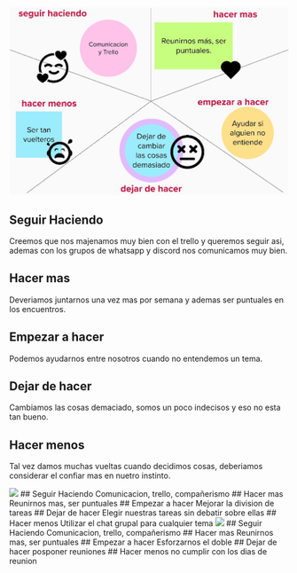 <img src="Desing/primera retrospectiva.jpg" >

## Seguir Haciendo
Creemos que nos majenamos muy bien con el trello y queremos seguir asi, ademas con los grupos de whatsapp y discord nos comunicamos muy bien.
## Hacer mas 
Deveriamos juntarnos una vez mas por semana y ademas ser puntuales en los encuentros.
## Empezar a hacer
Podemos ayudarnos entre nosotros cuando no entendemos un tema.
## Dejar de hacer
Cambiamos las cosas demaciado, somos un poco indecisos y eso no esta tan bueno.
## Hacer menos 
Tal vez damos muchas vueltas cuando decidimos cosas, deberiamos considerar el confiar mas en nuetro instinto.

<img src="Desing/primera retro2.jpg" >
## Seguir Haciendo
Comunicacion, trello, compañerismo
## Hacer mas 
Reunirnos mas, ser puntuales
## Empezar a hacer
Mejorar la division de tareas
## Dejar de hacer
Elegir nuestras tareas sin debatir sobre ellas
## Hacer menos 
Utilizar el chat grupal para cualquier tema
<img src="Desing/primera retro3.jpg" >
## Seguir Haciendo
Comunicacion, trello, compañerismo
## Hacer mas 
Reunirnos mas, ser puntuales
## Empezar a hacer
Esforzarnos el doble
## Dejar de hacer
posponer reuniones
## Hacer menos 
no cumplir con los dias de reunion
